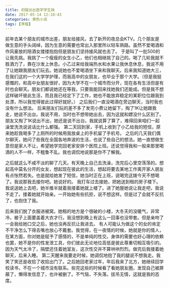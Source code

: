 ```yaml
---
title: 初碰出台医学学生妹
date: 2017-05-14 12:10:43
categories: 黄色小说
tags: [草榴]
---
```

前年去某个朋友的城市出差，朋友给接风，去了新开的夜总会KTV。几个朋友是做生意的手头阔绰，因为生意的需要也常出入那里所以轻车熟路。虽然不爱喝酒和作风豪放的陪酒女搂搂抱抱但是朋友们坚持接风就也去了。
于是叫了一批500的让我先挑。我挑了一个瘦瘦的女生小乙，他们也相继挑了自己的。喝了几轮我就不胜酒力了，靠在沙发上休息。小乙过来给我端热水和水果让我休息休息，我说不用了让她跟我朋友们玩去。她说她也不爱喝酒坐下来和我聊天。后来我知道她大三，在我们这的一个大学学护理，而我高中的女朋友，也毕业于那个大学。（但是我挺感慨的，和高中女朋友很好，因为大学不在一个城市而分开，现在各有生活但是有时也会聊天。朋友们都说她还在等我，只要我能回来找她我们还能成。但是我不想这样破坏彼此生活，而且我已经定下了工作，她也不能放弃稳定的某职位位跟我到处漂，所以我觉得彼此过得好就好。）
之后我们一直没喝酒在旁边聊天，当时我也没有什么想法。
后来朋友们玩的差不多了发完小费让她留下，掏了1K让她跟我走，她说不出台。我说不用，当时也不想带她出去，因为这就和嫖没什么区别了。朋友又掏了1K说出不出，她还是说不出台。我就说算了算了，难得回来咱们一起澡堂洗洗说说话比什么都强。
第二天回到家，手机上收到了小乙给我的短信，原来她趁我喝多了上厕所的时候用我放桌上的手机留了手机号。
之后的几天我们偶尔聊天，她问了些我在全国各地奔波的生活，也说了些自己的想法。她一直想做生意但是家人不让，希望她学完回老家安排个医院上班。还说觉得我和一般来那里喝酒的人不一样，不粗鲁不乱。我也调侃地说那是你不了解我。


之后就这么不咸不淡的聊了几天。有天晚上自己去洗澡，洗完后心里空荡荡的。想起高中莫名分开的女友，想起现在彼此的生活，想起将要去某地工作离开家人朋友有点怅然若失。也是就给她发了短信，她当时正在上班，说喝完这拨今天不想喝了。我说那我去接你吧。她说好的。
我打车过去接她，把她送到租的房子楼下。我说送她上去吧，她半推半就着我搂着她就上楼了。进了她屋她说让我走吧，我说不走了。搂着她就开始亲。一开始她有些抗拒，说不想这样。但是过了会就不反抗了，也抱住了我。


后来我们脱了衣服进被窝。她租的地方是个很破的小楼，大冬天的没暖气，非常冷，被子上面要盖着大衣才行。我没想到晚上有这么一回事也没带套。但是亲吻了一会我给她口交之后，她也没再反抗让我进去。
有人可能认为做这个的女的肯定不干净怎么下得去嘴也放心不戴套。我觉得，在一夜情的时候，她就是你的情人，在某方面，你对她是赋予了感情的，不是单纯的性交。身体的需要也好心理的依赖也罢，她不是你的性发泄工具，你们彼此无论地位高低是彼此尊重切相互吸引的。因为天气太冷了，隔壁还住着她室友，这次性交并不算哄哄烈烈。做完后我搂着她聊天，后来入睡。
第二天醒来我要走时候，她调侃地抱了我的腿说不想我走。我笑了笑还是收拾了收拾出门了。之后她回老家过年，年后我来了北方，她继续回学校读书，不在一个城市没有联系。些完这些的时候看了看她朋友圈，发现自己被屏蔽了，懒得发信息了，也许被删了。不气恼，不失落。拔吊无情，这就是我的态度。